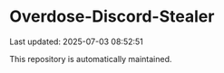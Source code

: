 # Overdose-Discord-Stealer

Last updated: 2025-07-03 08:52:51

This repository is automatically maintained.
